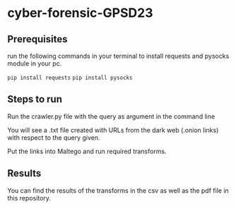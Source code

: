 # cyber-forensic-GPSD23

## Prerequisites

run the following commands in your terminal to install requests and pysocks module in your pc.

```pip install requests```
```pip install pysocks```

## Steps to run

Run the crawler.py file with the query as argument in the command line

You will see a .txt file created with URLs from the dark web (.onion links) with respect to the query given.

Put the links into Maltego and run required transforms.

## Results

You can find the results of the transforms in the csv as well as the pdf file in this repository.